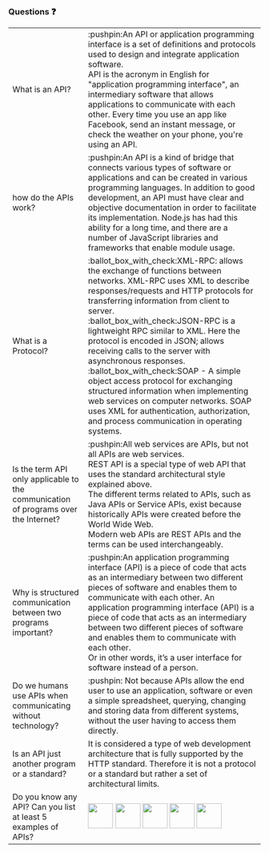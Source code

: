 ### Questions :question:   
<table>   
  <tr>
    <td>What is an API?</td>    
    <td>:pushpin:An API or application programming interface is a set of definitions and protocols used to design and integrate application software.<br>    
      API is the acronym in English for "application programming interface", an intermediary software that allows applications to communicate with each other. Every time you use an app like Facebook, send an instant message, or check the weather on your phone, you're using an API.</td>
  </tr> 
  <tr>
    <td>how do the APIs work?</td>
    <td>:pushpin:An API is a kind of bridge that connects various types of software or applications and can be created in various programming languages. In addition to good development, an API must have clear and objective documentation in order to facilitate its implementation. Node.js has had this ability for a long time, and there are a number of JavaScript libraries and frameworks that enable module usage.</td>
  </tr>    
  <tr>
    <td> What is a Protocol?</td> 
    <td>:ballot_box_with_check:XML-RPC: allows the exchange of functions between networks. XML-RPC uses XML to describe responses/requests and HTTP protocols for transferring information from client to server.<br> 
        :ballot_box_with_check:JSON-RPC is a lightweight RPC similar to XML. Here the protocol is encoded in JSON; allows receiving calls to the server with asynchronous responses.<br>    
        :ballot_box_with_check:SOAP - A simple object access protocol for exchanging structured information when implementing web services on computer networks. SOAP uses XML for authentication, authorization, and process communication in operating systems. <br>    
  </tr>    
  <tr>
    <td>Is the term API only applicable to the communication of programs over the Internet?</td>
    <td>:pushpin:All web services are APIs, but not all APIs are web services.</br>
  REST API is a special type of web API that uses the standard architectural style explained above.</br>
  The different terms related to APIs, such as Java APIs or Service APIs, exist because historically APIs were created before the World Wide Web.</br> 
  Modern web APIs are REST APIs and the terms can be used interchangeably.<br>
  </tr>   
  <tr>
    <td>Why is structured communication between two programs important?</td>
    <td>:pushpin:An application programming interface (API) is a piece of code that acts as an intermediary between two different pieces of software and enables them to communicate with each other.</br.
    Or in other words, it’s a user interface for software instead of a person.<br>
    An application programming interface (API) is a piece of code that acts as an intermediary between two different pieces of software and enables them to communicate with each other.</br>
    Or in other words, it’s a user interface for software instead of a person.
    </td>
  </tr>  
  <tr>
   <td>
     Do we humans use APIs when communicating without technology?
   </td>
  <td>
    :pushpin: Not because APIs allow the end user to use an application, software or even a simple spreadsheet, querying, changing and storing data from different systems, without the user having to access them directly.
  </td>
  </tr>
  <tr> 
  <td>
    Is an API just another program or a standard?
  </td>
  <td>
    It is considered a type of web development architecture that is fully supported by the HTTP standard. Therefore it is not a protocol or a standard but rather a set of architectural limits.
  </td> 
  </tr>
  <tr>
  <td>
    Do you know any API? Can you list at least 5 examples of APIs?
  </td>
  <td>
    <a href="https://developers.facebook.com/docs/">  <img src="https://cdn-icons-png.flaticon.com/512/733/733579.png" width="50"></a>
<img src="https://cdn-icons-png.flaticon.com/512/733/733547.png" width="50">
<img src="https://cdn-icons-png.flaticon.com/512/1409/1409946.png" width="50">
<img src="https://cdn-icons-png.flaticon.com/512/888/888846.png" width="50">
<img src="https://cdn-icons-png.flaticon.com/512/1384/1384060.png" width="50">
  </td>
  </tr>
</table>
